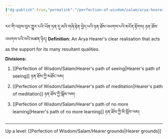```yaml
---
{"dg-publish":true,"permalink":"/perfection-of-wisdom/salam/arya-hearer-grounds/"}
---
```


རང་གི་འབྲས་བུར་གྱུར་པའི་ཡོན་ཏན་དུ་མའི་གཞི་རྟེན་བྱེད་པའི་ཉན་ཐོས་འཕགས་པའི་མངོན་རྟོགས། ཉན་ཐོས་འཕགས་པའི་སའི་མཚན་ཉིད།
**Definition:** An Arya Hearer's clear realisation that acts as the support for its many resultant qualities.

**Divisions:**
1. [[Perfection of Wisdom/Salam/Hearer's path of seeing\|Hearer's path of seeing]] ཉན་ཐོས་ཀྱི་མཐོང་ལམ།
2. [[Perfection of Wisdom/Salam/Hearer's path of meditation\|Hearer's path of meditation]] ཉན་ཐོས་ཀྱི་སྒོམ་ལམ།
3. [[Perfection of Wisdom/Salam/Hearer's path of no more learning\|Hearer's path of no more learning]] ཉན་ཐོས་ཀྱི་མི་སློབ་ལམ།

---
Up a level: [[Perfection of Wisdom/Salam/Hearer grounds\|Hearer grounds]]